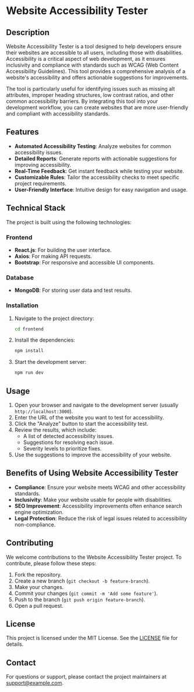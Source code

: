 # Website Accessibility Tester

## Description

Website Accessibility Tester is a tool designed to help developers ensure their websites are accessible to all users, including those with disabilities. Accessibility is a critical aspect of web development, as it ensures inclusivity and compliance with standards such as WCAG (Web Content Accessibility Guidelines). This tool provides a comprehensive analysis of a website's accessibility and offers actionable suggestions for improvements.

The tool is particularly useful for identifying issues such as missing alt attributes, improper heading structures, low contrast ratios, and other common accessibility barriers. By integrating this tool into your development workflow, you can create websites that are more user-friendly and compliant with accessibility standards.

## Features

- **Automated Accessibility Testing**: Analyze websites for common accessibility issues.
- **Detailed Reports**: Generate reports with actionable suggestions for improving accessibility.
- **Real-Time Feedback**: Get instant feedback while testing your website.
- **Customizable Rules**: Tailor the accessibility checks to meet specific project requirements.
- **User-Friendly Interface**: Intuitive design for easy navigation and usage.

## Technical Stack

The project is built using the following technologies:

### Frontend
- **React.js**: For building the user interface.
- **Axios**: For making API requests.
- **Bootstrap**: For responsive and accessible UI components.

### Database
- **MongoDB**: For storing user data and test results.

### Installation

1. Navigate to the project directory:
    ```sh
    cd frontend
    ```
2. Install the dependencies:
    ```sh
    npm install
    ```
3. Start the development server:
    ```sh
    npm run dev
    ```

## Usage

1. Open your browser and navigate to the development server (usually `http://localhost:3000`).
2. Enter the URL of the website you want to test for accessibility.
3. Click the "Analyze" button to start the accessibility test.
4. Review the results, which include:
   - A list of detected accessibility issues.
   - Suggestions for resolving each issue.
   - Severity levels to prioritize fixes.
5. Use the suggestions to improve the accessibility of your website.

## Benefits of Using Website Accessibility Tester

- **Compliance**: Ensure your website meets WCAG and other accessibility standards.
- **Inclusivity**: Make your website usable for people with disabilities.
- **SEO Improvement**: Accessibility improvements often enhance search engine optimization.
- **Legal Protection**: Reduce the risk of legal issues related to accessibility non-compliance.

## Contributing

We welcome contributions to the Website Accessibility Tester project. To contribute, please follow these steps:

1. Fork the repository.
2. Create a new branch (`git checkout -b feature-branch`).
3. Make your changes.
4. Commit your changes (`git commit -m 'Add some feature'`).
5. Push to the branch (`git push origin feature-branch`).
6. Open a pull request.

## License

This project is licensed under the MIT License. See the [LICENSE](LICENSE) file for details.

## Contact

For questions or support, please contact the project maintainers at [support@example.com](mailto:support@example.com).
